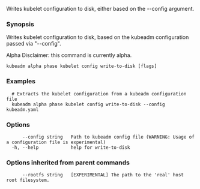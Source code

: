 
Writes kubelet configuration to disk, either based on the --config argument.

### Synopsis

Writes kubelet configuration to disk, based on the kubeadm configuration passed via "--config". 

Alpha Disclaimer: this command is currently alpha.

```
kubeadm alpha phase kubelet config write-to-disk [flags]
```

### Examples

```
  # Extracts the kubelet configuration from a kubeadm configuration file
  kubeadm alpha phase kubelet config write-to-disk --config kubeadm.yaml
```

### Options

```
      --config string   Path to kubeadm config file (WARNING: Usage of a configuration file is experimental)
  -h, --help            help for write-to-disk
```

### Options inherited from parent commands

```
      --rootfs string   [EXPERIMENTAL] The path to the 'real' host root filesystem.
```

